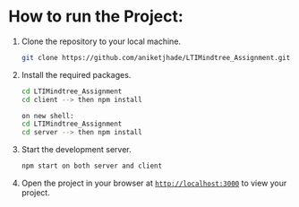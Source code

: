 How to run the Project:
=========================

1. Clone the repository to your local machine.
    ```sh
    git clone https://github.com/aniketjhade/LTIMindtree_Assignment.git
    ```

1. Install the required packages.
    ```sh
    cd LTIMindtree_Assignment
    cd client --> then npm install
    
    on new shell:
    cd LTIMindtree_Assignment
    cd server --> then npm install

    ```

1. Start the development server.
    ```sh
    npm start on both server and client
    ```
1. Open the project in your browser at [`http://localhost:3000`](http://localhost:3000) to view your project.
